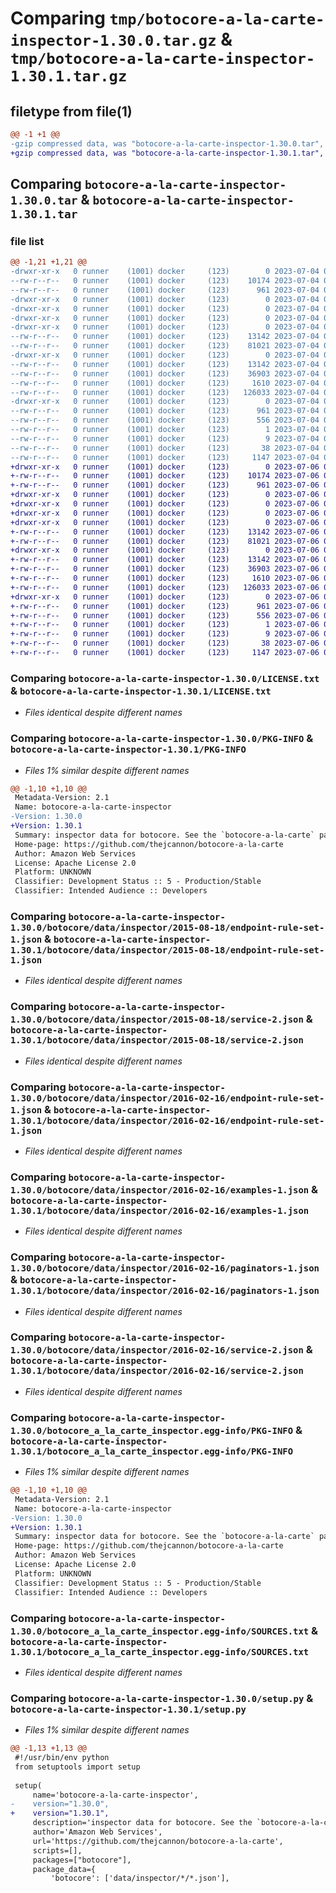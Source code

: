 # Comparing `tmp/botocore-a-la-carte-inspector-1.30.0.tar.gz` & `tmp/botocore-a-la-carte-inspector-1.30.1.tar.gz`

## filetype from file(1)

```diff
@@ -1 +1 @@
-gzip compressed data, was "botocore-a-la-carte-inspector-1.30.0.tar", last modified: Tue Jul  4 01:44:29 2023, max compression
+gzip compressed data, was "botocore-a-la-carte-inspector-1.30.1.tar", last modified: Thu Jul  6 01:45:03 2023, max compression
```

## Comparing `botocore-a-la-carte-inspector-1.30.0.tar` & `botocore-a-la-carte-inspector-1.30.1.tar`

### file list

```diff
@@ -1,21 +1,21 @@
-drwxr-xr-x   0 runner    (1001) docker     (123)        0 2023-07-04 01:44:29.410539 botocore-a-la-carte-inspector-1.30.0/
--rw-r--r--   0 runner    (1001) docker     (123)    10174 2023-07-04 01:44:29.000000 botocore-a-la-carte-inspector-1.30.0/LICENSE.txt
--rw-r--r--   0 runner    (1001) docker     (123)      961 2023-07-04 01:44:29.410539 botocore-a-la-carte-inspector-1.30.0/PKG-INFO
-drwxr-xr-x   0 runner    (1001) docker     (123)        0 2023-07-04 01:44:29.406539 botocore-a-la-carte-inspector-1.30.0/botocore/
-drwxr-xr-x   0 runner    (1001) docker     (123)        0 2023-07-04 01:44:29.406539 botocore-a-la-carte-inspector-1.30.0/botocore/data/
-drwxr-xr-x   0 runner    (1001) docker     (123)        0 2023-07-04 01:44:29.406539 botocore-a-la-carte-inspector-1.30.0/botocore/data/inspector/
-drwxr-xr-x   0 runner    (1001) docker     (123)        0 2023-07-04 01:44:29.406539 botocore-a-la-carte-inspector-1.30.0/botocore/data/inspector/2015-08-18/
--rw-r--r--   0 runner    (1001) docker     (123)    13142 2023-07-04 01:44:02.000000 botocore-a-la-carte-inspector-1.30.0/botocore/data/inspector/2015-08-18/endpoint-rule-set-1.json
--rw-r--r--   0 runner    (1001) docker     (123)    81021 2023-07-04 01:44:02.000000 botocore-a-la-carte-inspector-1.30.0/botocore/data/inspector/2015-08-18/service-2.json
-drwxr-xr-x   0 runner    (1001) docker     (123)        0 2023-07-04 01:44:29.406539 botocore-a-la-carte-inspector-1.30.0/botocore/data/inspector/2016-02-16/
--rw-r--r--   0 runner    (1001) docker     (123)    13142 2023-07-04 01:44:02.000000 botocore-a-la-carte-inspector-1.30.0/botocore/data/inspector/2016-02-16/endpoint-rule-set-1.json
--rw-r--r--   0 runner    (1001) docker     (123)    36903 2023-07-04 01:44:02.000000 botocore-a-la-carte-inspector-1.30.0/botocore/data/inspector/2016-02-16/examples-1.json
--rw-r--r--   0 runner    (1001) docker     (123)     1610 2023-07-04 01:44:02.000000 botocore-a-la-carte-inspector-1.30.0/botocore/data/inspector/2016-02-16/paginators-1.json
--rw-r--r--   0 runner    (1001) docker     (123)   126033 2023-07-04 01:44:02.000000 botocore-a-la-carte-inspector-1.30.0/botocore/data/inspector/2016-02-16/service-2.json
-drwxr-xr-x   0 runner    (1001) docker     (123)        0 2023-07-04 01:44:29.410539 botocore-a-la-carte-inspector-1.30.0/botocore_a_la_carte_inspector.egg-info/
--rw-r--r--   0 runner    (1001) docker     (123)      961 2023-07-04 01:44:29.000000 botocore-a-la-carte-inspector-1.30.0/botocore_a_la_carte_inspector.egg-info/PKG-INFO
--rw-r--r--   0 runner    (1001) docker     (123)      556 2023-07-04 01:44:29.000000 botocore-a-la-carte-inspector-1.30.0/botocore_a_la_carte_inspector.egg-info/SOURCES.txt
--rw-r--r--   0 runner    (1001) docker     (123)        1 2023-07-04 01:44:29.000000 botocore-a-la-carte-inspector-1.30.0/botocore_a_la_carte_inspector.egg-info/dependency_links.txt
--rw-r--r--   0 runner    (1001) docker     (123)        9 2023-07-04 01:44:29.000000 botocore-a-la-carte-inspector-1.30.0/botocore_a_la_carte_inspector.egg-info/top_level.txt
--rw-r--r--   0 runner    (1001) docker     (123)       38 2023-07-04 01:44:29.410539 botocore-a-la-carte-inspector-1.30.0/setup.cfg
--rw-r--r--   0 runner    (1001) docker     (123)     1147 2023-07-04 01:44:29.000000 botocore-a-la-carte-inspector-1.30.0/setup.py
+drwxr-xr-x   0 runner    (1001) docker     (123)        0 2023-07-06 01:45:03.058769 botocore-a-la-carte-inspector-1.30.1/
+-rw-r--r--   0 runner    (1001) docker     (123)    10174 2023-07-06 01:45:02.000000 botocore-a-la-carte-inspector-1.30.1/LICENSE.txt
+-rw-r--r--   0 runner    (1001) docker     (123)      961 2023-07-06 01:45:03.058769 botocore-a-la-carte-inspector-1.30.1/PKG-INFO
+drwxr-xr-x   0 runner    (1001) docker     (123)        0 2023-07-06 01:45:03.054769 botocore-a-la-carte-inspector-1.30.1/botocore/
+drwxr-xr-x   0 runner    (1001) docker     (123)        0 2023-07-06 01:45:03.054769 botocore-a-la-carte-inspector-1.30.1/botocore/data/
+drwxr-xr-x   0 runner    (1001) docker     (123)        0 2023-07-06 01:45:03.054769 botocore-a-la-carte-inspector-1.30.1/botocore/data/inspector/
+drwxr-xr-x   0 runner    (1001) docker     (123)        0 2023-07-06 01:45:03.054769 botocore-a-la-carte-inspector-1.30.1/botocore/data/inspector/2015-08-18/
+-rw-r--r--   0 runner    (1001) docker     (123)    13142 2023-07-06 01:44:40.000000 botocore-a-la-carte-inspector-1.30.1/botocore/data/inspector/2015-08-18/endpoint-rule-set-1.json
+-rw-r--r--   0 runner    (1001) docker     (123)    81021 2023-07-06 01:44:40.000000 botocore-a-la-carte-inspector-1.30.1/botocore/data/inspector/2015-08-18/service-2.json
+drwxr-xr-x   0 runner    (1001) docker     (123)        0 2023-07-06 01:45:03.058769 botocore-a-la-carte-inspector-1.30.1/botocore/data/inspector/2016-02-16/
+-rw-r--r--   0 runner    (1001) docker     (123)    13142 2023-07-06 01:44:40.000000 botocore-a-la-carte-inspector-1.30.1/botocore/data/inspector/2016-02-16/endpoint-rule-set-1.json
+-rw-r--r--   0 runner    (1001) docker     (123)    36903 2023-07-06 01:44:40.000000 botocore-a-la-carte-inspector-1.30.1/botocore/data/inspector/2016-02-16/examples-1.json
+-rw-r--r--   0 runner    (1001) docker     (123)     1610 2023-07-06 01:44:40.000000 botocore-a-la-carte-inspector-1.30.1/botocore/data/inspector/2016-02-16/paginators-1.json
+-rw-r--r--   0 runner    (1001) docker     (123)   126033 2023-07-06 01:44:40.000000 botocore-a-la-carte-inspector-1.30.1/botocore/data/inspector/2016-02-16/service-2.json
+drwxr-xr-x   0 runner    (1001) docker     (123)        0 2023-07-06 01:45:03.058769 botocore-a-la-carte-inspector-1.30.1/botocore_a_la_carte_inspector.egg-info/
+-rw-r--r--   0 runner    (1001) docker     (123)      961 2023-07-06 01:45:03.000000 botocore-a-la-carte-inspector-1.30.1/botocore_a_la_carte_inspector.egg-info/PKG-INFO
+-rw-r--r--   0 runner    (1001) docker     (123)      556 2023-07-06 01:45:03.000000 botocore-a-la-carte-inspector-1.30.1/botocore_a_la_carte_inspector.egg-info/SOURCES.txt
+-rw-r--r--   0 runner    (1001) docker     (123)        1 2023-07-06 01:45:03.000000 botocore-a-la-carte-inspector-1.30.1/botocore_a_la_carte_inspector.egg-info/dependency_links.txt
+-rw-r--r--   0 runner    (1001) docker     (123)        9 2023-07-06 01:45:03.000000 botocore-a-la-carte-inspector-1.30.1/botocore_a_la_carte_inspector.egg-info/top_level.txt
+-rw-r--r--   0 runner    (1001) docker     (123)       38 2023-07-06 01:45:03.058769 botocore-a-la-carte-inspector-1.30.1/setup.cfg
+-rw-r--r--   0 runner    (1001) docker     (123)     1147 2023-07-06 01:45:02.000000 botocore-a-la-carte-inspector-1.30.1/setup.py
```

### Comparing `botocore-a-la-carte-inspector-1.30.0/LICENSE.txt` & `botocore-a-la-carte-inspector-1.30.1/LICENSE.txt`

 * *Files identical despite different names*

### Comparing `botocore-a-la-carte-inspector-1.30.0/PKG-INFO` & `botocore-a-la-carte-inspector-1.30.1/PKG-INFO`

 * *Files 1% similar despite different names*

```diff
@@ -1,10 +1,10 @@
 Metadata-Version: 2.1
 Name: botocore-a-la-carte-inspector
-Version: 1.30.0
+Version: 1.30.1
 Summary: inspector data for botocore. See the `botocore-a-la-carte` package for more info.
 Home-page: https://github.com/thejcannon/botocore-a-la-carte
 Author: Amazon Web Services
 License: Apache License 2.0
 Platform: UNKNOWN
 Classifier: Development Status :: 5 - Production/Stable
 Classifier: Intended Audience :: Developers
```

### Comparing `botocore-a-la-carte-inspector-1.30.0/botocore/data/inspector/2015-08-18/endpoint-rule-set-1.json` & `botocore-a-la-carte-inspector-1.30.1/botocore/data/inspector/2015-08-18/endpoint-rule-set-1.json`

 * *Files identical despite different names*

### Comparing `botocore-a-la-carte-inspector-1.30.0/botocore/data/inspector/2015-08-18/service-2.json` & `botocore-a-la-carte-inspector-1.30.1/botocore/data/inspector/2015-08-18/service-2.json`

 * *Files identical despite different names*

### Comparing `botocore-a-la-carte-inspector-1.30.0/botocore/data/inspector/2016-02-16/endpoint-rule-set-1.json` & `botocore-a-la-carte-inspector-1.30.1/botocore/data/inspector/2016-02-16/endpoint-rule-set-1.json`

 * *Files identical despite different names*

### Comparing `botocore-a-la-carte-inspector-1.30.0/botocore/data/inspector/2016-02-16/examples-1.json` & `botocore-a-la-carte-inspector-1.30.1/botocore/data/inspector/2016-02-16/examples-1.json`

 * *Files identical despite different names*

### Comparing `botocore-a-la-carte-inspector-1.30.0/botocore/data/inspector/2016-02-16/paginators-1.json` & `botocore-a-la-carte-inspector-1.30.1/botocore/data/inspector/2016-02-16/paginators-1.json`

 * *Files identical despite different names*

### Comparing `botocore-a-la-carte-inspector-1.30.0/botocore/data/inspector/2016-02-16/service-2.json` & `botocore-a-la-carte-inspector-1.30.1/botocore/data/inspector/2016-02-16/service-2.json`

 * *Files identical despite different names*

### Comparing `botocore-a-la-carte-inspector-1.30.0/botocore_a_la_carte_inspector.egg-info/PKG-INFO` & `botocore-a-la-carte-inspector-1.30.1/botocore_a_la_carte_inspector.egg-info/PKG-INFO`

 * *Files 1% similar despite different names*

```diff
@@ -1,10 +1,10 @@
 Metadata-Version: 2.1
 Name: botocore-a-la-carte-inspector
-Version: 1.30.0
+Version: 1.30.1
 Summary: inspector data for botocore. See the `botocore-a-la-carte` package for more info.
 Home-page: https://github.com/thejcannon/botocore-a-la-carte
 Author: Amazon Web Services
 License: Apache License 2.0
 Platform: UNKNOWN
 Classifier: Development Status :: 5 - Production/Stable
 Classifier: Intended Audience :: Developers
```

### Comparing `botocore-a-la-carte-inspector-1.30.0/botocore_a_la_carte_inspector.egg-info/SOURCES.txt` & `botocore-a-la-carte-inspector-1.30.1/botocore_a_la_carte_inspector.egg-info/SOURCES.txt`

 * *Files identical despite different names*

### Comparing `botocore-a-la-carte-inspector-1.30.0/setup.py` & `botocore-a-la-carte-inspector-1.30.1/setup.py`

 * *Files 1% similar despite different names*

```diff
@@ -1,13 +1,13 @@
 #!/usr/bin/env python
 from setuptools import setup
 
 setup(
     name='botocore-a-la-carte-inspector',
-    version="1.30.0",
+    version="1.30.1",
     description='inspector data for botocore. See the `botocore-a-la-carte` package for more info.',
     author='Amazon Web Services',
     url='https://github.com/thejcannon/botocore-a-la-carte',
     scripts=[],
     packages=["botocore"],
     package_data={
         'botocore': ['data/inspector/*/*.json'],
```

